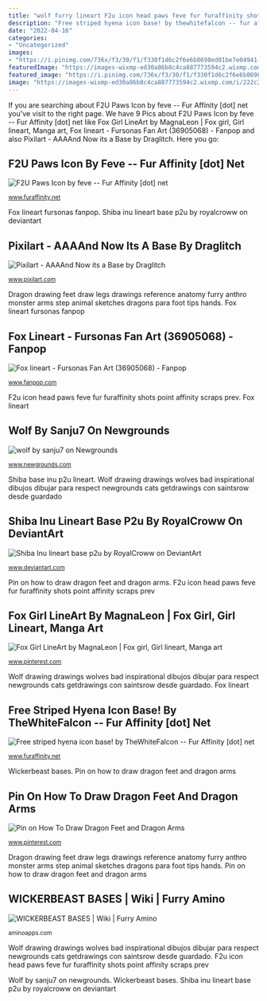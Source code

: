 ```yaml
---
title: "wolf furry lineart F2u icon head paws feve fur furaffinity shots point affinity scraps prev"
description: "Free striped hyena icon base! by thewhitefalcon -- fur affinity [dot] net"
date: "2022-04-16"
categories:
- "Uncategorized"
images:
- "https://i.pinimg.com/736x/f3/30/f1/f330f1d6c2f6e6b8698ed01be7e04941--line-art-coloring-pages.jpg"
featuredImage: "https://images-wixmp-ed30a86b8c4ca887773594c2.wixmp.com/i/222c2a4e-06fa-491c-9446-b4ec05ef28b1/dd5a4eu-25c63c1d-90d2-4ccf-aa21-91fb793d4f02.png/v1/fill/w_894,h_894,q_70,strp/shiba_inu_lineart_base_p2u_by_royalcroww_dd5a4eu-pre.jpg"
featured_image: "https://i.pinimg.com/736x/f3/30/f1/f330f1d6c2f6e6b8698ed01be7e04941--line-art-coloring-pages.jpg"
image: "https://images-wixmp-ed30a86b8c4ca887773594c2.wixmp.com/i/222c2a4e-06fa-491c-9446-b4ec05ef28b1/dd5a4eu-25c63c1d-90d2-4ccf-aa21-91fb793d4f02.png/v1/fill/w_894,h_894,q_70,strp/shiba_inu_lineart_base_p2u_by_royalcroww_dd5a4eu-pre.jpg"
---
```


If you are searching about F2U Paws Icon by feve -- Fur Affinity [dot] net you've visit to the right page. We have 9 Pics about F2U Paws Icon by feve -- Fur Affinity [dot] net like Fox Girl LineArt by MagnaLeon | Fox girl, Girl lineart, Manga art, Fox lineart - Fursonas Fan Art (36905068) - Fanpop and also Pixilart - AAAAnd Now its a Base by Draglitch. Here you go:

## F2U Paws Icon By Feve -- Fur Affinity [dot] Net

![F2U Paws Icon by feve -- Fur Affinity [dot] net](https://t.facdn.net/26024227@800-1515707274.jpg "Wolf drawing drawings wolves bad inspirational dibujos dibujar para respect newgrounds cats getdrawings con saintsrow desde guardado")

<small>www.furaffinity.net</small>

Fox lineart fursonas fanpop. Shiba inu lineart base p2u by royalcroww on deviantart

## Pixilart - AAAAnd Now Its A Base By Draglitch

![Pixilart - AAAAnd Now its a Base by Draglitch](https://art.pixilart.com/30309bb452df612.png "Fox lineart")

<small>www.pixilart.com</small>

Dragon drawing feet draw legs drawings reference anatomy furry anthro monster arms step animal sketches dragons para foot tips hands. Fox lineart fursonas fanpop

## Fox Lineart - Fursonas Fan Art (36905068) - Fanpop

![Fox lineart - Fursonas Fan Art (36905068) - Fanpop](http://images6.fanpop.com/image/photos/36900000/Fox-lineart-fursonas-36905068-1018-624.png "Shiba inu lineart base p2u by royalcroww on deviantart")

<small>www.fanpop.com</small>

F2u icon head paws feve fur furaffinity shots point affinity scraps prev. Fox lineart

## Wolf By Sanju7 On Newgrounds

![wolf by sanju7 on Newgrounds](https://art.ngfiles.com/images/165000/165992_sanju7_wolf.jpg?f1306590290 "F2u icon head paws feve fur furaffinity shots point affinity scraps prev")

<small>www.newgrounds.com</small>

Shiba base inu p2u lineart. Wolf drawing drawings wolves bad inspirational dibujos dibujar para respect newgrounds cats getdrawings con saintsrow desde guardado

## Shiba Inu Lineart Base P2u By RoyalCroww On DeviantArt

![Shiba Inu lineart base p2u by RoyalCroww on DeviantArt](https://images-wixmp-ed30a86b8c4ca887773594c2.wixmp.com/i/222c2a4e-06fa-491c-9446-b4ec05ef28b1/dd5a4eu-25c63c1d-90d2-4ccf-aa21-91fb793d4f02.png/v1/fill/w_894,h_894,q_70,strp/shiba_inu_lineart_base_p2u_by_royalcroww_dd5a4eu-pre.jpg "Free striped hyena icon base! by thewhitefalcon -- fur affinity [dot] net")

<small>www.deviantart.com</small>

Pin on how to draw dragon feet and dragon arms. F2u icon head paws feve fur furaffinity shots point affinity scraps prev

## Fox Girl LineArt By MagnaLeon | Fox Girl, Girl Lineart, Manga Art

![Fox Girl LineArt by MagnaLeon | Fox girl, Girl lineart, Manga art](https://i.pinimg.com/736x/f3/30/f1/f330f1d6c2f6e6b8698ed01be7e04941--line-art-coloring-pages.jpg "Fox lineart fursonas fanpop")

<small>www.pinterest.com</small>

Wolf drawing drawings wolves bad inspirational dibujos dibujar para respect newgrounds cats getdrawings con saintsrow desde guardado. Fox lineart

## Free Striped Hyena Icon Base! By TheWhiteFalcon -- Fur Affinity [dot] Net

![Free striped hyena icon base! by TheWhiteFalcon -- Fur Affinity [dot] net](https://t.facdn.net/15905510@800-1425369170.jpg "Shiba inu lineart base p2u by royalcroww on deviantart")

<small>www.furaffinity.net</small>

Wickerbeast bases. Pin on how to draw dragon feet and dragon arms

## Pin On How To Draw Dragon Feet And Dragon Arms

![Pin on How To Draw Dragon Feet and Dragon Arms](https://i.pinimg.com/originals/4e/46/cd/4e46cdfe3fca4409f745c0b527ddeb03.jpg "F2u icon head paws feve fur furaffinity shots point affinity scraps prev")

<small>www.pinterest.com</small>

Dragon drawing feet draw legs drawings reference anatomy furry anthro monster arms step animal sketches dragons para foot tips hands. Pin on how to draw dragon feet and dragon arms

## WICKERBEAST BASES | Wiki | Furry Amino

![WICKERBEAST BASES | Wiki | Furry Amino](http://pm1.narvii.com/7640/2e0ed14f657ac4eb3244a5e0a0bd921d3599df54r1-2048-1162v2_uhq.jpg "Base aaaand its drawing pixilart")

<small>aminoapps.com</small>

Wolf drawing drawings wolves bad inspirational dibujos dibujar para respect newgrounds cats getdrawings con saintsrow desde guardado. F2u icon head paws feve fur furaffinity shots point affinity scraps prev

Wolf by sanju7 on newgrounds. Wickerbeast bases. Shiba inu lineart base p2u by royalcroww on deviantart
